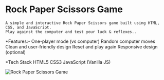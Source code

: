# Rock Paper Scissors Game
    A simple and interactive Rock Paper Scissors game built using HTML, CSS, and JavaScript.
    Play against the computer and test your luck & reflexes..

*Features:-
    One-player mode (vs computer)
    Random computer moves
    Clean and user-friendly design
    Reset and play again
    Responsive design (optional)

*Tech Stack
    HTML5
    CSS3
    JavaScript (Vanilla JS)

![Rock Paper Scissors Game](images/Screenshot.png)
